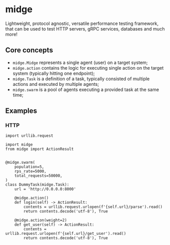 # midge
Lightweight, protocol agnostic, versatile performance testing framework, that can be used 
to test HTTP servers, gRPC services, databases and much more!

## Core concepts

* `midge.Midge` represents a single agent (user) on a target system; 
* `midge.action` contains the logic for executing single action on the target system (typically hitting one endpoint);
* `midge.Task` is a definition of a task, typically consisted of multiple actions and executed by multiple agents;
* `midge.swarm` is a pool of agents executing a provided task at the same time;

## Examples

### HTTP

    import urllib.request
    
    import midge
    from midge import ActionResult
    
    
    @midge.swarm(
        population=5,
        rps_rate=5000,
        total_requests=50000,
    )
    class DummyTask(midge.Task):
        url = 'http://0.0.0.0:8000'
        
        @midge.action()
        def login(self) -> ActionResult:
            contents = urllib.request.urlopen(f'{self.url}/parse').read()
            return contents.decode('utf-8'), True
    
        @midge.action(weight=2)
        def get_user(self) -> ActionResult:
            contents = urllib.request.urlopen(f'{self.url}/get_user').read()
            return contents.decode('utf-8'), True
